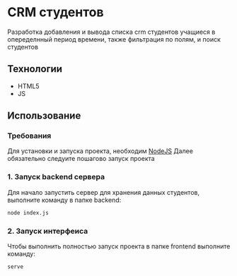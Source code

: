 # CRM студентов
Разработка добавления и вывода спиcка crm студентов учащиеся в опеределнный период времени, также фильтрация по полям, и поиск студентов

## Технологии
- HTML5
- JS

## Использование

### Требования
Для установки и запуска проекта, необходим [NodeJS](https://nodejs.org/)
Далее обязательно следуите пошагово запуск проекта 

### 1. Запуск backend сервера
Для начало запустить сервер для хранения данных студентов, выполните команду в папке backend:
```sh
node index.js
```

### 2. Запуск интерфеиса
Чтобы выполнить полностью запуск проекта в папке frontend выполните команду: 
```sh
serve
```
